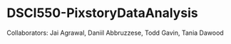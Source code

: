 # DSCI550-PixstoryDataAnalysis

Collaborators: Jai Agrawal, Daniil Abbruzzese, Todd Gavin, Tania Dawood